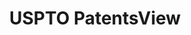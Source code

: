 ---
bigquery: https://console.cloud.google.com/bigquery?p=patents-public-data&d=patentsview&page=dataset
citation: Attribution should be given to PatentsView for use, distribution, or derivative
  works.
code: https://github.com/CSSIP-AIR/PatentsView-Code-Snippets/
contributors: USPTO
cost: None
description: 'PatentsView includes US patent data including raw data (summaries, applications,
  pregrant applications), disambugations of inventors and assignees, and inventor
  gender estimates.  Also foreign priority data, # of figures and sheets, and government
  interest statements.'
documentation: https://patentsview.org/query/builder-faqs
last_edit: 04/07/2022, 17:29:08
location: https://patentsview.org/
maintained_by: USPTO
record_creation_timestamp: 12/2/2020 17:20:46
schema_fields:
- text
- length
- subclass
- disamb_inventor_id_20200929
- num
- _371_date
- rawlocation_id
- withdrawn
- disamb_inventor_id_20191231
- county_fips
- disamb_inventor_id_20200331
- citation_id
- disamb_assignee_id_20191231
- disamb_inventor_id_20200630
- exemplary
- disamb_assignee_id_20200331
- title
- disamb_assignee_id_20190820
- f102_date
- state_fips
- classification_level
- gi_statement
- lapse_of_patent
- rawassignee_id
- lawyer_id
- applicant_type
- field_title
- attribution_status
- name_first
- organization_id
- field_id
- city
- level_one
- lname
- doctype
- num_sheets
- subsection_id
- doc_type
- section
- kind
- category_id
- section_id
- classification_status
- rel_id
- abstract
- role
- disamb_inventor_id_20180528
- assignee_id
- date
- num_claims
- f371_date
- term_extension
- disamb_assignee_id_20181127
- main_group
- sequence
- series_code
- location_id
- uuid
- name_last
- symbol_position
- disamb_inventor_id_20191008
- rule_47
- organization
- county
- fname
- type
- subclass_id
- sector_title
- classification_data_source
- term_disclaimer
- name
- longitude
- inventor_id
- contract_award_number
- status
- disamb_inventor_id_20190312
- disamb_inventor_id_20170307
- state
- latitude
- designation
- reldocno
- filename
- latlong
- patent_id
- country_transformed
- variety
- disamb_inventor_id_20201229
- num_figures
- disamb_inventor_id_20171003
- group_id
- _102_date
- disamb_assignee_id_20200929
- dependent
- application_id
- latin_name
- male
- category
- disamb_inventor_id_20181127
- ipc_class
- id
- disamb_inventor_id_20190820
- disamb_assignee_id_20191008
- publication_number
- disamb_inventor_id_20171226
- term_grant
- relkind
- subgroup_id
- disamb_inventor_id_20170808
- mainclass_id
- group
- disclaimer_date
- male_flag
- level_two
- disamb_assignee_id_20190312
- subgroup
- deceased
- number
- classification_value
- subcategory_id
- rawinventor_id
- level_three
- action_date
- disamb_assignee_id_20200630
- country
- ipc_version_indicator
shortname: patentsview
tags:
- disambiguation
- United States
- gender
terms_of_use: Creative Commons Attribution 4.0 International License.
timeframe: 1963-1999
title: USPTO PatentsView
uuid: cf1780b1-e265-4e49-8d1d-83b9cfe0fd9a
---